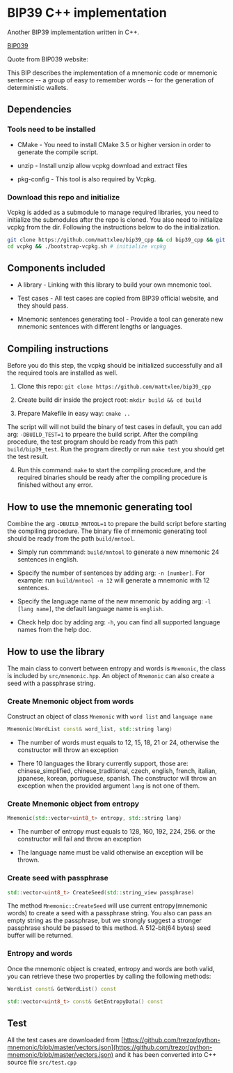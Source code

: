 # BIP39 C++ implementation

Another BIP39 implementation written in C++.

[BIP039](https://github.com/bitcoin/bips/blob/master/bip-0039.mediawiki)

Quote from BIP039 website:

This BIP describes the implementation of a mnemonic code or mnemonic sentence -- a group of easy to remember words -- for the generation of deterministic wallets.

## Dependencies

### Tools need to be installed

* CMake - You need to install CMake 3.5 or higher version in order to generate the compile script.

* unzip - Install unzip allow vcpkg download and extract files

* pkg-config - This tool is also required by Vcpkg.

### Download this repo and initialize

Vcpkg is added as a submodule to manage required libraries, you need to initialize the submodules after the repo is cloned. You also need to initialize vcpkg from the dir. Following the instructions below to do the initialization.

```bash
git clone https://github.com/mattxlee/bip39_cpp && cd bip39_cpp && git submodule update --init # initialize git repo
cd vcpkg && ./bootstrap-vcpkg.sh # initialize vcpkg
```

## Components included

* A library - Linking with this library to build your own mnemonic tool.

* Test cases - All test cases are copied from BIP39 official website, and they should pass.

* Mnemonic sentences generating tool - Provide a tool can generate new mnemonic sentences with different lengths or languages.

## Compiling instructions

Before you do this step, the vcpkg should be initialized successfully and all the required tools are installed as well.

1. Clone this repo: `git clone https://github.com/mattxlee/bip39_cpp`

2. Create build dir inside the project root: `mkdir build && cd build`

3. Prepare Makefile in easy way: `cmake ..`

The script will will not build the binary of test cases in default, you can add arg: `-DBUILD_TEST=1` to prpeare the build script. After the compiling procedure, the test program should be ready from this path `build/bip39_test`. Run the program directly or run `make test` you should get the test result.

4. Run this command: `make` to start the compiling procedure, and the required binaries should be ready after the compiling procedure is finished without any error.

## How to use the mnemonic generating tool

Combine the arg `-DBUILD_MNTOOL=1` to prepare the build script before starting the compiling procedure. The binary file of mnemonic generating tool should be ready from the path `build/mntool`.

* Simply run commmand: `build/mntool` to generate a new mnemonic 24 sentences in english.

* Specify the number of sentences by adding arg: `-n [number]`. For example: run `build/mntool -n 12` will generate a mnemonic with 12 sentences.

* Specify the language name of the new mnemonic by adding arg: `-l [lang name]`, the default language name is `english`.

* Check help doc by adding arg: `-h`, you can find all supported language names from the help doc.

## How to use the library

The main class to convert between entropy and words is `Mnemonic`, the class is included by `src/mnemonic.hpp`. An object of `Mnemonic` can also create a seed with a passphrase string.

### Create Mnemonic object from words

Construct an object of class `Mnemonic` with `word list` and `language name`

```C++
Mnemonic(WordList const& word_list, std::string lang)
```

* The number of words must equals to 12, 15, 18, 21 or 24, otherwise the constructor will throw an exception

* There 10 languages the library currently support, those are: chinese_simplified, chinese_traditional, czech, english, french, italian, japanese, korean, portuguese, spanish. The constructor will throw an exception when the provided argument `lang` is not one of them.

### Create Mnemonic object from entropy

```C++
Mnemonic(std::vector<uint8_t> entropy, std::string lang)
```

* The number of entropy must equals to 128, 160, 192, 224, 256. or the constructor will fail and throw an exception

* The language name must be valid otherwise an exception will be thrown.

### Create seed with passphrase

```C++
std::vector<uint8_t> CreateSeed(std::string_view passphrase)
```

The method `Mnemonic::CreateSeed` will use current entropy(mnemonic words) to create a seed with a passphrase string. You also can pass an empty string as the passphrase, but we strongly suggest a stronger passphrase should be passed to this method. A 512-bit(64 bytes) seed buffer will be returned.

### Entropy and words

Once the mnemonic object is created, entropy and words are both valid, you can retrieve these two properties by calling the following methods:

```C++
WordList const& GetWordList() const
```

```C++
std::vector<uint8_t> const& GetEntropyData() const
```

## Test

All the test cases are downloaded from [https://github.com/trezor/python-mnemonic/blob/master/vectors.json](https://github.com/trezor/python-mnemonic/blob/master/vectors.json) and it has been converted into C++ source file `src/test.cpp`
